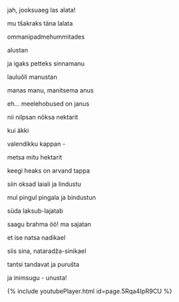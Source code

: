 jah, jooksuaeg las alata!

mu tšakraks täna lalata

ommanipadmehummitades

alustan

ja igaks petteks sinnamanu 

lauluõli manustan


manas manu, manitsema anus

eh... meelehobused on janus

nii nilpsan nõksa nektarit

kui äkki 

valendikku kappan -

metsa mitu hektarit

keegi heaks on arvand tappa


siin oksad laiali ja lindustu

mul pingul pingala ja bindustun

süda laksub-lajatab

saagu brahma öö! ma sajatan

et ise natsa nadikael

siis sina, nataradža-sinikael

tantsi tandavat ja purušta

ja inimsugu - unusta!


{% include youtubePlayer.html id=page.5Rqa4IpR9CU %}

